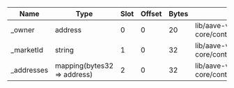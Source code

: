 | Name       | Type                        | Slot | Offset | Bytes | Contract                                                                                          |
|------------|-----------------------------|------|--------|-------|---------------------------------------------------------------------------------------------------|
| _owner     | address                     | 0    | 0      | 20    | lib/aave-v3-core/contracts/protocol/configuration/PoolAddressesProvider.sol:PoolAddressesProvider |
| _marketId  | string                      | 1    | 0      | 32    | lib/aave-v3-core/contracts/protocol/configuration/PoolAddressesProvider.sol:PoolAddressesProvider |
| _addresses | mapping(bytes32 => address) | 2    | 0      | 32    | lib/aave-v3-core/contracts/protocol/configuration/PoolAddressesProvider.sol:PoolAddressesProvider |
